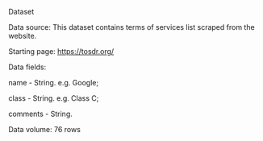 Dataset

Data source: 
This dataset contains terms of services list scraped from the website.

Starting page: https://tosdr.org/

Data fields:

name - String. e.g. Google;

class - String. e.g. Class C;

comments - String.

Data volume:
76 rows

